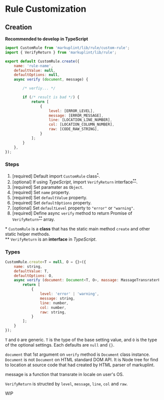 # Rule Customization

## Creation

**Recommended to develop in TypeScript**

```js
import CustomRule from 'markuplint/lib/rule/custom-rule';
import { VerifyReturn } from 'markuplint/lib/rule';

export default CustomRule.create({
	name: 'rule-name',
	defaultValue: null,
	defaultOptions: null,
	async verify (document, message) {

		/* verfiy... */

		if (/* result is bad */) {
			return [
				{
					level: [ERROR_LEVEL],
					message: [ERROR_MESSAGE],
					line: [LOCATION_LINE_NUMBER],
					col: [LOCATION_COLUMN_NUMBER],
					raw: [CODE_RAW_STRING],
				}
			];
		}
	},
});
```

### Steps

1. [required] Default import `CustomRule` class<sup>[*](#custom-rule)</sup>.
2. [optional] If using _TypeScript_, import `VerifyReturn` interface<sup>[**](#verify-return)</sup>.
3. [required] Set paramater as `Object`.
4. [required] Set `name` property.
5. [required] Set `defaultValue` property.
6. [required] Set `defaultOptions` property.
7. [optional] Set `defaultLevel` property to `"error"` or `"warning"`.
8. [required] Define async `verify` method to return Promise of `VerifyReturn`<sup>[**](#verify-return)</sup> array.

<a id="custom-rule">*</a> `CustomRule` is a **class** that has the static main method `create` and other static helper methods.  
<a id="verify-return">**</a> `VerifyReturn` is an **interface** in _TypeScript_.

### Types

```js
CustomRule.create<T = null, O = {}>({
	name: string,
	defaultValue: T,
	defaultOptions: O,
	async verify (document: Document<T, O>, massage: MassageTransraterFunction): Promise<VerifyReturn[]> {
		return [
			{
				level: 'error' | 'warning',
				message: string,
				line: number,
				col: number,
				raw: string,
			}
		];
	}
});
```

`T` and `O` are generic. `T` is the type of the base setting value, and `O` is the type of the optional settings. Each defaults are `null` and `{}`.

`document` that 1st argument on `verify` method is `Document` class instance. `Document` is not `Document` on HTML standard DOM API. It is Node tree for find to  location at source code that had created by HTML parser of markuplint.

message is a function that transrate in locale on user's OS.

`VerifyReturn` is structed by `level`, `message`, `line`, `col` and `raw`.

WIP
